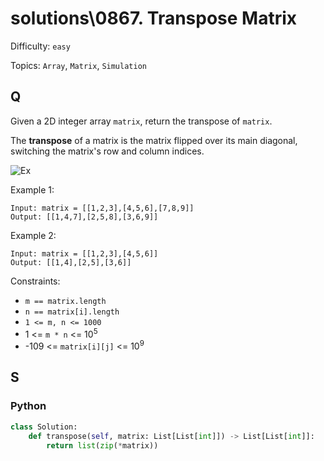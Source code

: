 # solutions\0867. Transpose Matrix

Difficulty: `easy`

Topics: `Array`, `Matrix`, `Simulation`

## Q

Given a 2D integer array `matrix`, return the transpose of `matrix`.

The **transpose** of a matrix is the matrix flipped over its main diagonal, switching the matrix's row and column indices.

![Ex](https://assets.leetcode.com/uploads/2021/02/10/hint_transpose.png)

Example 1:

```
Input: matrix = [[1,2,3],[4,5,6],[7,8,9]]
Output: [[1,4,7],[2,5,8],[3,6,9]]
```

Example 2:

```
Input: matrix = [[1,2,3],[4,5,6]]
Output: [[1,4],[2,5],[3,6]]
```

Constraints:

- `m == matrix.length`
- `n == matrix[i].length`
- `1 <= m, n <= 1000`
- 1 <= `m * n` <= 10<sup>5</sup>
- -109 <= `matrix[i][j]` <= 10<sup>9</sup>

## S

### Python

```python
class Solution:
    def transpose(self, matrix: List[List[int]]) -> List[List[int]]:
        return list(zip(*matrix))
```
